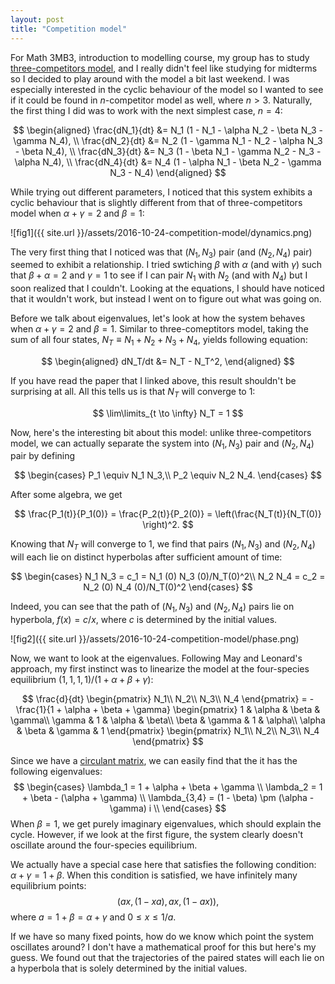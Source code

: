 ```yaml
---
layout: post
title: "Competition model"
---
```


For Math 3MB3, introduction to modelling course, my group has to study [three-competitors model](http://epubs.siam.org/doi/abs/10.1137/0129022), and I really didn't feel like studying for midterms so I decided to play around with the model a bit last weekend. I was especially interested in the cyclic behaviour of the model so I wanted to see if it could be found in $n$-competitor model as well, where $n > 3$. Naturally, the first thing I did was to work with the next simplest case, $n = 4$:

$$
\begin{aligned}
\frac{dN_1}{dt} &= N_1 (1 - N_1 - \alpha N_2 - \beta N_3 - \gamma N_4), \\
\frac{dN_2}{dt} &= N_2 (1 - \gamma N_1 - N_2 - \alpha N_3 - \beta N_4), \\
\frac{dN_3}{dt} &= N_3 (1 - \beta N_1 - \gamma N_2 - N_3 - \alpha N_4), \\
\frac{dN_4}{dt} &= N_4 (1 - \alpha N_1 - \beta N_2 - \gamma N_3 - N_4)
\end{aligned}
$$

While trying out different parameters, I noticed that this system exhibits a cyclic behaviour that is slightly different from that of three-competitors model when $\alpha + \gamma = 2$ and $\beta = 1$:

![fig1]({{ site.url }}/assets/2016-10-24-competition-model/dynamics.png)

The very first thing that I noticed was that $(N_1, N_3)$ pair (and $(N_2, N_4)$ pair) seemed to exhibit a relationship. I tried swtiching $\beta$ with $\alpha$ (and with $\gamma$) such that $\beta + \alpha = 2$ and $\gamma = 1$ to see if I can pair $N_1$ with $N_2$ (and with $N_4$) but I soon realized that I couldn't. Looking at the equations, I should have noticed that it wouldn't work, but instead I went on to figure out what was going on.

Before we talk about eigenvalues, let's look at how the system behaves when $\alpha + \gamma = 2$ and $\beta = 1$. Similar to three-comeptitors model, taking the sum of all four states, $N_T \equiv N_1 + N_2 + N_3 + N_4$, yields following equation:

$$
\begin{aligned}
dN_T/dt &= N_T - N_T^2,
\end{aligned}
$$

If you have read the paper that I linked above, this result shouldn't be surprising at all. All this tells us is that $N_T$ will converge to 1:

$$
\lim\limits_{t \to \infty} N_T = 1
$$

Now, here's the interesting bit about this model: unlike three-competitors model, we can actually separate the system into $(N_1, N_3)$ pair and $(N_2, N_4)$ pair by defining

$$
\begin{cases}
P_1 \equiv N_1 N_3,\\
P_2 \equiv N_2 N_4.
\end{cases}
$$

After some algebra, we get

$$
\frac{P_1(t)}{P_1(0)} = \frac{P_2(t)}{P_2(0)} = \left(\frac{N_T(t)}{N_T(0)} \right)^2.
$$

Knowing that $N_T$ will converge to $1$, we find that pairs $(N_1, N_3)$ and $(N_2, N_4)$ will each lie on distinct hyperbolas after sufficient amount of time:

$$
\begin{cases}
N_1 N_3 = c_1 = N_1 (0) N_3 (0)/N_T(0)^2\\
N_2 N_4 = c_2 = N_2 (0) N_4 (0)/N_T(0)^2
\end{cases}
$$

Indeed, you can see that the path of $(N_1, N_3)$ and $(N_2, N_4)$ pairs lie on hyperbola, $f(x) = c/x$, where $c$ is determined by the initial values.

![fig2]({{ site.url }}/assets/2016-10-24-competition-model/phase.png)

Now, we want to look at the eigenvalues. Following May and Leonard's approach, my first instinct was to linearize the model at the four-species equilibrium $(1, 1, 1, 1)/(1 + \alpha + \beta + \gamma)$: 

$$
\frac{d}{dt} \begin{pmatrix}
N_1\\
N_2\\
N_3\\
N_4
\end{pmatrix} = - \frac{1}{1 + \alpha + \beta + \gamma} \begin{pmatrix}
1 & \alpha & \beta & \gamma\\
\gamma & 1 & \alpha & \beta\\
\beta & \gamma & 1 & \alpha\\
\alpha & \beta & \gamma & 1
\end{pmatrix} \begin{pmatrix}
N_1\\
N_2\\
N_3\\
N_4
\end{pmatrix}
$$

Since we have a [circulant matrix](https://en.wikipedia.org/wiki/Circulant_matrix), we can easily find that the it has the following eigenvalues:
$$
\begin{cases}
\lambda_1 = 1 + \alpha + \beta + \gamma \\
\lambda_2 = 1 + \beta - (\alpha + \gamma) \\
\lambda_{3,4} = (1 - \beta) \pm (\alpha - \gamma) i \\
\end{cases}
$$
When $\beta = 1$, we get purely imaginary eigenvalues, which should explain the cycle. However, if we look at the first figure, the system clearly doesn't oscillate around the four-species equilibrium.

We actually have a special case here that satisfies the following condition: $\alpha + \gamma = 1 + \beta$. When this condition is satisfied, we have infinitely many equilibrium points:
$$
(ax, (1-xa), ax, (1-ax)),
$$
where $a = 1 + \beta = \alpha + \gamma$ and $0 \leq x \leq 1/a$. 

If we have so many fixed points, how do we know which point the system oscillates around? I don't have a mathematical proof for this but here's my guess. We found out that the trajectories of the paired states will each lie on a hyperbola that is solely determined by the initial values.

